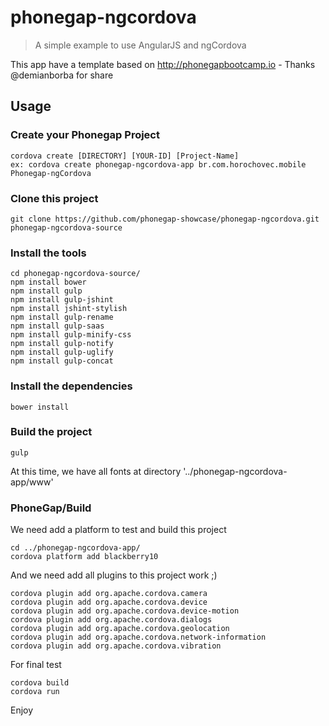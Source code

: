 phonegap-ngcordova
==================

> A simple example to use AngularJS and ngCordova

This app have a template based on http://phonegapbootcamp.io - Thanks @demianborba for share

## Usage

### Create your Phonegap Project

    cordova create [DIRECTORY] [YOUR-ID] [Project-Name]
    ex: cordova create phonegap-ngcordova-app br.com.horochovec.mobile Phonegap-ngCordova

### Clone this project

    git clone https://github.com/phonegap-showcase/phonegap-ngcordova.git phonegap-ngcordova-source

### Install the tools

    cd phonegap-ngcordova-source/
    npm install bower
    npm install gulp
    npm install gulp-jshint
    npm install jshint-stylish
    npm install gulp-rename
    npm install gulp-saas
    npm install gulp-minify-css
    npm install gulp-notify
    npm install gulp-uglify
    npm install gulp-concat
    
### Install the dependencies

    bower install

### Build the project

    gulp
    
At this time, we have all fonts at directory '../phonegap-ngcordova-app/www'

### PhoneGap/Build

We need add a platform to test and build this project

    cd ../phonegap-ngcordova-app/
    cordova platform add blackberry10
    
And we need add all plugins to this project work ;)

    cordova plugin add org.apache.cordova.camera
    cordova plugin add org.apache.cordova.device
    cordova plugin add org.apache.cordova.device-motion
    cordova plugin add org.apache.cordova.dialogs
    cordova plugin add org.apache.cordova.geolocation
    cordova plugin add org.apache.cordova.network-information
    cordova plugin add org.apache.cordova.vibration

For final test

    cordova build
    cordova run

Enjoy
